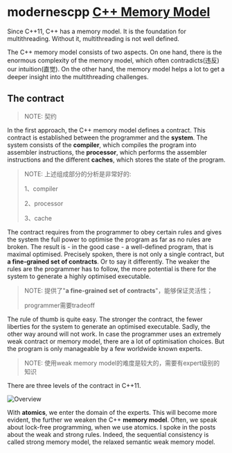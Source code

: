 # modernescpp [C++ Memory Model](https://www.modernescpp.com/index.php/c-memory-model)

Since C++11, C++ has a memory model. It is the foundation for multithreading. Without it, multithreading is not well defined. 

 

The C++ memory model consists of two aspects. On one hand, there is the enormous complexity of the memory model, which often contradicts(违反) our intuition(直觉). On the other hand, the memory model helps a lot to get a deeper insight into the multithreading challenges.

## The contract

> NOTE: 契约

In the first approach, the C++ memory model defines a contract. This contract is established between the programmer and the **system**. The system consists of the **compiler**, which compiles the program into assembler instructions, the **processor**, which performs the assembler instructions and the different **caches**, which stores the state of the program. 

> NOTE: 上述组成部分的分析是非常好的:
>
> 1、compiler
>
> 2、processor
>
> 3、cache

The contract requires from the programmer to obey certain rules and gives the system the full power to optimise the program as far as no rules are broken. The result is - in the good case - a well-defined program, that is maximal optimised. Precisely spoken, there is not only a single contract, but **a fine-grained set of contracts**. Or to say it differently. The weaker the rules are the programmer has to follow, the more potential is there for the system to generate a highly optimised executable.

> NOTE: 提供了"**a fine-grained set of contracts**"，能够保证灵活性；
>
> programmer需要tradeoff

The rule of thumb is quite easy. The stronger the contract, the fewer liberties for the system to generate an optimised executable. Sadly, the other way around will not work. In case the programmer uses an extremely weak contract or memory model, there are a lot of optimisation choices. But the program is only manageable by a few worldwide known experts. 

> NOTE: 使用weak memory model的难度是较大的，需要有expert级别的知识

There are three levels of the contract in C++11.

![Overview](https://www.modernescpp.com/images/blog/Speichermodell/Speichermodell/Overview.png)



With **atomics**, we enter the domain of the experts. This will become more evident, the further we weaken the C++ **memory model**. Often, we speak about lock-free programming, when we use atomics. I spoke in the posts about the weak and strong rules. Indeed, the sequential consistency is called strong memory model, the relaxed semantic weak memory model.